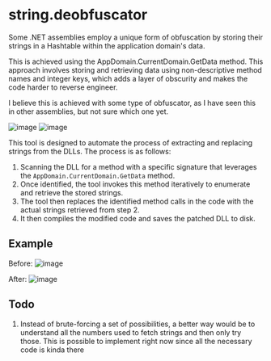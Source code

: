 # string.deobfuscator

Some .NET assemblies employ a unique form of obfuscation by storing their strings in a Hashtable within the application domain's data. 

This is achieved using the AppDomain.CurrentDomain.GetData method. This approach involves storing and retrieving data using non-descriptive method names and integer keys, which adds a layer of obscurity and makes the code harder to reverse engineer.

I believe this is achieved with some type of obfuscator, as I have seen this in other assemblies, but not sure which one yet.

![image](https://github.com/miltinhoc/StringDeobfuscator/assets/26238419/3e368628-c9db-43cb-9417-c6372f4df0f1)
![image](https://github.com/miltinhoc/StringDeobfuscator/assets/26238419/234cf25b-9a26-4c2c-b669-63b1bfd3ab7c)

This tool is designed to automate the process of extracting and replacing strings from the DLLs. The process is as follows:
1. Scanning the DLL for a method with a specific signature that leverages the ``AppDomain.CurrentDomain.GetData`` method.
2. Once identified, the tool invokes this method iteratively to enumerate and retrieve the stored strings.
3. The tool then replaces the identified method calls in the code with the actual strings retrieved from step 2.
4. It then compiles the modified code and saves the patched DLL to disk.

## Example

Before:
![image](https://github.com/miltinhoc/StringDeobfuscator/assets/26238419/f9cef9c7-aed2-4ff9-b9f8-eca54a101b9f)

After:
![image](https://github.com/miltinhoc/StringDeobfuscator/assets/26238419/7557a779-13cf-43ed-98b7-8655712714a6)

## Todo
1. Instead of brute-forcing a set of possibilities, a better way would be to understand all the numbers used to fetch strings and then only try those. This is possible to implement right now since all the necessary code is kinda there
